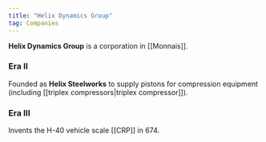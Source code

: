 ```yaml
---
title: "Helix Dynamics Group"
tag: Companies
---
```


**Helix Dynamics Group** is a corporation in [[Monnais]].


### Era II

Founded as **Helix Steelworks** to supply pistons for compression equipment (including [[triplex compressors|triplex compressor]]).

### Era III

Invents the H-40 vehicle scale [[CRP]] in 674. 
